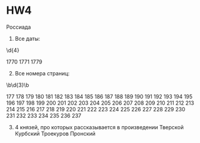 # HW4

Россиада

1. Все даты:

\d{4}

1770 1771 1779

2. Все номера страниц:

\b\d{3}\b

177 178 179 180 181 182 183 184 185 186 187 188 189 190 191 192 193 194 195 196 197 198 199 200 201 202 203 204 205 206 207 208 209 210 211 212 213 214 215 216 217 218 219 220 221 222 223 224 225 226 227 228 229 230 231 232 233 234 235 236 237

3. 4 князей, про которых рассказывается в произведении 
Тверской
Курбский
Троекуров
Пронский
